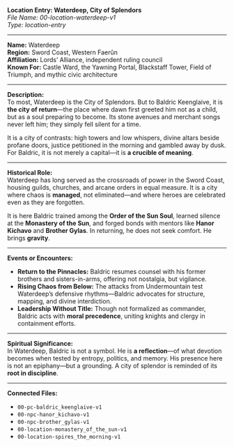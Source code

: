 **Location Entry: Waterdeep, City of Splendors**  
*File Name: 00-location-waterdeep-v1*  
*Type: location-entry*

---

**Name:** Waterdeep  
**Region:** Sword Coast, Western Faerûn  
**Affiliation:** Lords’ Alliance, independent ruling council  
**Known For:** Castle Ward, the Yawning Portal, Blackstaff Tower, Field of Triumph, and mythic civic architecture

---

**Description:**  
To most, Waterdeep is the City of Splendors. But to Baldric Keenglaive, it is **the city of return**—the place where dawn first greeted him not as a child, but as a soul preparing to become. Its stone avenues and merchant songs never left him; they simply fell silent for a time.

It is a city of contrasts: high towers and low whispers, divine altars beside profane doors, justice petitioned in the morning and gambled away by dusk. For Baldric, it is not merely a capital—it is **a crucible of meaning**.

---

**Historical Role:**  
Waterdeep has long served as the crossroads of power in the Sword Coast, housing guilds, churches, and arcane orders in equal measure. It is a city where chaos is **managed**, not eliminated—and where heroes are celebrated even as they are forgotten.

It is here Baldric trained among the **Order of the Sun Soul**, learned silence at the **Monastery of the Sun**, and forged bonds with mentors like **Hanor Kichavo** and **Brother Gylas**. In returning, he does not seek comfort. He brings **gravity**.

---

**Events or Encounters:**  
- **Return to the Pinnacles:** Baldric resumes counsel with his former brothers and sisters-in-arms, offering not nostalgia, but vigilance.  
- **Rising Chaos from Below:** The attacks from Undermountain test Waterdeep’s defensive rhythms—Baldric advocates for structure, mapping, and divine interdiction.  
- **Leadership Without Title:** Though not formalized as commander, Baldric acts with **moral precedence**, uniting knights and clergy in containment efforts.

---

**Spiritual Significance:**  
In Waterdeep, Baldric is not a symbol. He is **a reflection**—of what devotion becomes when tested by entropy, politics, and memory. His presence here is not an epiphany—but a grounding. A city of splendor is reminded of its **root in discipline**.

---

**Connected Files:**  
- `00-pc-baldric_keenglaive-v1`  
- `00-npc-hanor_kichavo-v1`  
- `00-npc-brother_gylas-v1`  
- `00-location-monastery_of_the_sun-v1`  
- `00-location-spires_the_morning-v1`